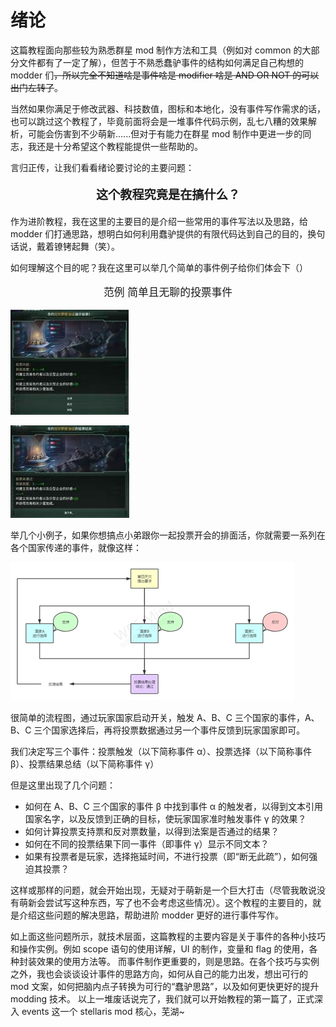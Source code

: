 # 绪论

这篇教程面向那些较为熟悉群星 mod 制作方法和工具（例如对 common 的大部分文件都有了一定了解），但苦于不熟悉蠢驴事件的结构如何满足自己构想的 modder 们<s>，所以完全不知道啥是事件啥是 modifier 啥是 AND OR NOT 的可以出门左转了</s>。

当然如果你满足于修改武器、科技数值，图标和本地化，没有事件写作需求的话，也可以跳过这个教程了，毕竟前面将会是一堆事件代码示例，乱七八糟的效果解析，可能会伤害到不少萌新......但对于有能力在群星 mod 制作中更进一步的同志，我还是十分希望这个教程能提供一些帮助的。

言归正传，让我们看看绪论要讨论的主要问题：

<p style="text-align: center;font-size: 1.2rem;"><b>这个教程究竟是在搞什么？</b><p>

作为进阶教程，我在这里的主要目的是介绍一些常用的事件写法以及思路，给 modder 们打通思路，想明白如何利用蠢驴提供的有限代码达到自己的目的，换句话说，戴着镣铐起舞（笑）。

如何理解这个目的呢？我在这里可以举几个简单的事件例子给你们体会下（）

<p style="text-align: center; font-size: 1.05rem;">范例 简单且无聊的投票事件</p>

![20201112121026_1](overview.assets/clip_image002.jpg)

![20201112121033_1](overview.assets/clip_image002-16884589878782.jpg)

举几个小例子，如果你想搞点小弟跟你一起投票开会的排面活，你就需要一系列在各个国家传递的事件，就像这样：

![投票事件流程图](overview.assets/clip_image002.png)

很简单的流程图，通过玩家国家启动开关，触发 A、B、C 三个国家的事件，A、B、C 三个国家选择后，再将投票数据通过另一个事件反馈到玩家国家即可。

我们决定写三个事件：投票触发（以下简称事件 α）、投票选择（以下简称事件 β）、投票结果总结（以下简称事件 γ）

但是这里出现了几个问题：

-   如何在 A、B、C 三个国家的事件 β 中找到事件 α 的触发者，以得到文本引用国家名字，以及反馈到正确的目标，使玩家国家准时触发事件 γ 的效果？
-   如何计算投票支持票和反对票数量，以得到法案是否通过的结果？
-   如何在不同的投票结果下同一事件（即事件 γ）显示不同文本？
-   如果有投票者是玩家，选择拖延时间，不进行投票（即“断无此疏”），如何强迫其投票？

这样或那样的问题，就会开始出现，无疑对于萌新是一个巨大打击（尽管我敢说没有萌新会尝试写这种东西，写了也不会考虑这些情况）。这个教程的主要目的，就是介绍这些问题的解决思路，帮助进阶 modder 更好的进行事件写作。

如上面这些问题所示，就技术层面，这篇教程的主要内容是关于事件的各种小技巧和操作实例。例如 scope 语句的使用详解，UI 的制作，变量和 flag 的使用，各种封装效果的使用方法等。
而事件制作更重要的，则是思路。在各个技巧与实例之外，我也会谈谈设计事件的思路方向，如何从自己的能力出发，想出可行的 mod 文案，如何把脑内点子转换为可行的“蠢驴思路”，以及如何更快更好的提升 modding 技术。
以上一堆废话说完了，我们就可以开始教程的第一篇了，正式深入 events 这一个 stellaris mod 核心，芜湖~
